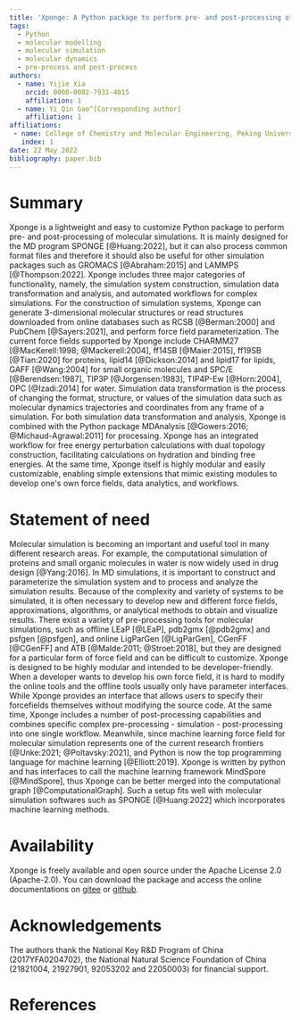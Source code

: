 ```yaml
---
title: 'Xponge: A Python package to perform pre- and post-processing of molecular simulations'
tags:
  - Python
  - molecular modelling
  - molecular simulation
  - molecular dynamics
  - pre-process and post-process
authors:
  - name: Yijie Xia
    orcid: 0000-0002-7931-4015
    affiliation: 1
  - name: Yi Qin Gao^[Corresponding author]
    affiliation: 1
affiliations:
 - name: College of Chemistry and Molecular Engineering, Peking University, China
   index: 1
date: 22 May 2022
bibliography: paper.bib
---
```


# Summary

Xponge is a lightweight and easy to customize Python package to perform pre- and post-processing of molecular simulations. It is mainly designed for the MD program SPONGE [@Huang:2022], but it can also process common format files and therefore it should also be useful for other simulation packages such as GROMACS [@Abraham:2015] and LAMMPS [@Thompson:2022]. Xponge includes three major categories of functionality, namely, the simulation system construction, simulation data transformation and analysis, and automated workflows for complex simulations. For the construction of simulation systems, Xponge can generate 3-dimensional molecular structures or read structures downloaded from online databases such as RCSB [@Berman:2000] and PubChem [@Sayers:2021], and perform force field parameterization. The current force fields supported by Xponge include CHARMM27 [@MacKerell:1998; @Mackerell:2004], ff14SB [@Maier:2015], ff19SB [@Tian:2020] for proteins, lipid14 [@Dickson:2014] and lipid17 for lipids, GAFF [@Wang:2004] for small organic molecules and SPC/E [@Berendsen:1987], TIP3P [@Jorgensen:1983], TIP4P-Ew [@Horn:2004], OPC [@Izadi:2014] for water. Simulation data transformation is the process of changing the format, structure, or values of the simulation data such as molecular dynamics trajectories and coordinates from any frame of a simulation. For both simulation data transformation and analysis, Xponge is combined with the Python package MDAnalysis [@Gowers:2016; @Michaud-Agrawal:2011] for processing. Xponge has an integrated workflow for free energy perturbation calculations with dual topology construction, facilitating calculations on hydration and binding free energies. At the same time, Xponge itself is highly modular and easily customizable, enabling simple extensions that mimic existing modules to develop one's own force fields, data analytics, and workflows.

# Statement of need

Molecular simulation is becoming an important and useful tool in many different research areas. For example, the computational simulation of proteins and small organic molecules in water is now widely used in drug design [@Yang:2016]. In MD simulations, it is important to construct and parameterize the simulation system and to process and analyze the simulation results. Because of the complexity and variety of systems to be simulated, it is often necessary to develop new and different force fields, approximations, algorithms, or analytical methods to obtain and visualize results.
There exist a variety of pre-processing tools for molecular simulations, such as offline LEaP [@LEaP], pdb2gmx [@pdb2gmx] and psfgen [@psfgen], and online LigParGen [@LigParGen], CGenFF [@CGenFF] and ATB [@Malde:2011; @Stroet:2018], but they are designed for a particular form of force field and can be difficult to customize. Xponge is designed to be highly modular and intended to be developer-friendly. When a developer wants to develop his own force field, it is hard to modify the online tools and the offline tools usually only have parameter interfaces. While Xponge provides an interface that allows users to specify their forcefields themselves without modifying the source code. At the same time, Xponge includes a number of post-processing capabilities and combines specific complex pre-processing - simulation - post-processing into one single workflow. Meanwhile, since machine learning force field for molecular simulation represents one of the current research frontiers [@Unke:2021; @Poltavsky:2021], and Python is now the top programming language for machine learning [@Elliott:2019]. Xponge is written by python and has interfaces to call the machine learning framework MindSpore [@MindSpore], thus Xponge can be better merged into the computational graph [@ComputationalGraph]. Such a setup fits well with molecular simulation softwares such as SPONGE [@Huang:2022] which incorporates machine learning methods.

# Availability

Xponge is freely available and open source under the Apache License 2.0 (Apache-2.0). You can download the package and access the online documentations on [gitee](https://gitee.com/gao_hyp_xyj_admin/xponge) or [github](https://github.com/Xia-Yijie/Xponge).

# Acknowledgements

The authors thank the National Key R&D Program of China (2017YFA0204702), the National Natural Science Foundation of China (21821004, 21927901, 92053202 and 22050003) for financial support.

# References
